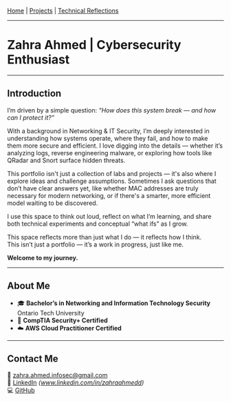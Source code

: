 [Home](index.md) | [Projects](projects.md) | [Technical Reflections](technical-reflections.md)

---

# Zahra Ahmed | Cybersecurity Enthusiast

---

## Introduction

I’m driven by a simple question: *“How does this system break — and how can I protect it?”*

With a background in Networking & IT Security, I’m deeply interested in understanding how systems operate, where they fail, and how to make them more secure and efficient. I love digging into the details — whether it’s analyzing logs, reverse engineering malware, or exploring how tools like QRadar and Snort surface hidden threats.

This portfolio isn't just a collection of labs and projects — it's also where I explore ideas and challenge assumptions. Sometimes I ask questions that don’t have clear answers yet, like whether MAC addresses are truly necessary for modern networking, or if there's a smarter, more efficient model waiting to be discovered.

I use this space to think out loud, reflect on what I’m learning, and share both technical experiments and conceptual “what ifs” as I grow.

This space reflects more than just what I do — it reflects how I think.  
This isn’t just a portfolio — it’s a work in progress, just like me.

**Welcome to my journey.**

---

## About Me

- 🎓 **Bachelor’s in Networking and Information Technology Security**  
  Ontario Tech University
- 🔐 **CompTIA Security+ Certified**
- ☁️ **AWS Cloud Practitioner Certified**

---

## Contact Me

📧 zahra.ahmed.infosec@gmail.com  
🔗 [LinkedIn](#) *(www.linkedin.com/in/zahraahmedd)*  
💻 [GitHub](https://github.com/Zahra-Infosec/Zahra-Infosec.github.io)




